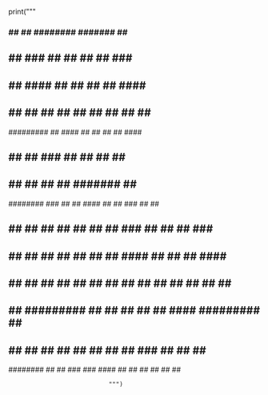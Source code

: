 print(""" 

                                
     
  ###    ##    ## ########  #######  ##    ## 
  ## ##   ###   ##    ##    ##     ## ###   ## 
 ##   ##  ####  ##    ##    ##     ## ####  ## 
##     ## ## ## ##    ##    ##     ## ## ## ## 
######### ##  ####    ##    ##     ## ##  #### 
##     ## ##   ###    ##    ##     ## ##   ### 
##     ## ##    ##    ##     #######  ##    ## 






   ########     ###    ##      ## #### ##    ##    ###    ##    ## 
   ##     ##   ## ##   ##  ##  ##  ##  ###   ##   ## ##   ###   ## 
   ##     ##  ##   ##  ##  ##  ##  ##  ####  ##  ##   ##  ####  ## 
   ##     ## ##     ## ##  ##  ##  ##  ## ## ## ##     ## ## ## ## 
   ##     ## ######### ##  ##  ##  ##  ##  #### ######### ##  #### 
   ##     ## ##     ## ##  ##  ##  ##  ##   ### ##     ## ##   ### 
   ########  ##     ##  ###  ###  #### ##    ## ##     ## ##    ##     

                   
                               
                                """)

